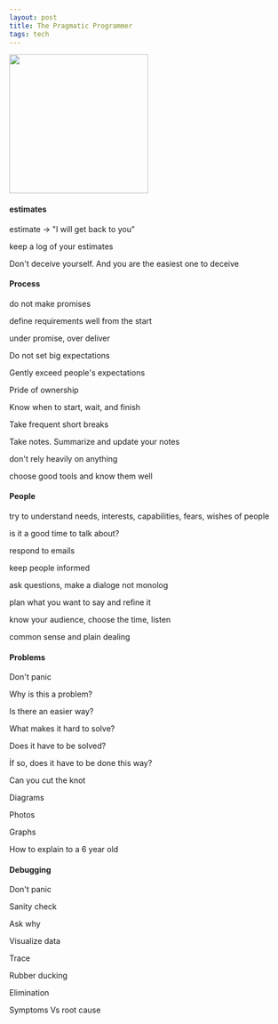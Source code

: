 ```yaml
---
layout: post
title: The Pragmatic Programmer
tags: tech
---
```


<img height="250"  src="https://i.gr-assets.com/images/S/compressed.photo.goodreads.com/books/1401432508l/4099.jpg" /> 




#### estimates

estimate -> "I will get back to you"

keep a log of your estimates

Don't deceive yourself. And you are the easiest one to deceive 



#### Process

do not make promises 

define requirements well from the start

under promise, over deliver 

Do not set big expectations

Gently exceed people's expectations

Pride of ownership 

Know when to start, wait, and finish 

Take frequent short breaks 

Take notes. Summarize and update your notes 

don't rely heavily on anything 

choose good tools and know them well


#### People

try to understand needs, interests, capabilities, fears, wishes of people

is it a good time to talk about?

respond to emails

keep people informed

ask questions, make a dialoge not monolog 

plan what you want to say and refine it 

know your audience, choose the time, listen 

common sense and plain dealing 

#### Problems

Don't panic 

Why is this a problem?

Is there an easier way?

What makes it hard to solve? 

Does it have to be solved?

İf so, does it have to be done this way?

Can you cut the knot 

Diagrams

Photos

Graphs 

How to explain to a 6 year old 



#### Debugging

Don't panic

Sanity check 

Ask why 

Visualize data

Trace

Rubber ducking 

Elimination

Symptoms Vs root cause



